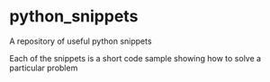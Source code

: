 # python_snippets
A repository of useful python snippets

Each of the snippets is a short code sample showing how to solve a particular problem